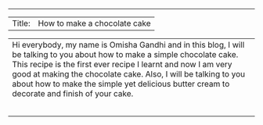 ---
<table>
  <tr>
    <td>Title: </td>
    <td> How to make a chocolate cake </td>
  </tr>

<table>
  </tr>
  <tr>
    <td> Hi everybody, my name is Omisha Gandhi and in this blog, I will be talking to you about how to make a simple chocolate cake. This recipe is the first ever recipe I learnt and now I am very good at making the chocolate cake. Also, I will be talking to you about how to make the simple yet delicious butter cream to decorate and finish of your cake. <table>
 </td>
  </tr>
</table>
